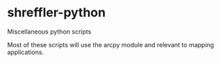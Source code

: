 # shreffler-python
Miscellaneous python scripts


Most of these scripts will use the arcpy module and relevant to mapping applications. 

